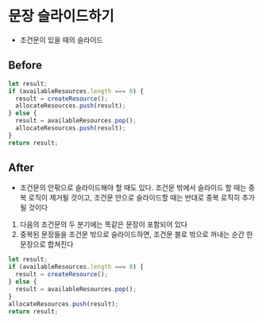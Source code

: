 # 문장 슬라이드하기

- 조건문이 있을 때의 슬라이드

## Before

```javascript
let result;
if (availableResources.length === 0) {
  result = createResource();
  allocateResources.push(result);
} else {
  result = availableResources.pop();
  allocateResources.push(result);
}
return result;
```

## After

- 조건문의 안팎으로 슬라이드해야 할 때도 있다. 조건문 밖에서 슬라이드 할 때는 중복 로직이 제거될 것이고, 조건문 안으로 슬라이드할 때는 반대로 중복 로직히 추가될 것이다

1. 다음의 조건문의 두 분기에는 똑같은 문장이 포함되어 있다
2. 중복된 문장들을 조건문 밖으로 슬라이드하면, 조건문 블로 밖으로 꺼내는 순간 한 문장으로 합쳐진다

```javascript
let result;
if (availableResources.length === 0) {
  result = createResource();
} else {
  result = availableResources.pop();
}
allocateResources.push(result);
return result;
```

